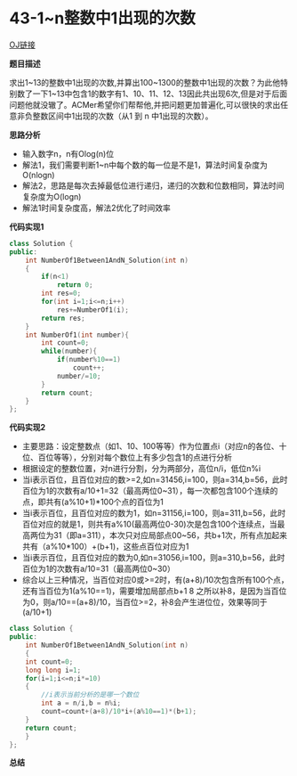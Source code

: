 # 43-1~n整数中1出现的次数

[OJ链接](https://www.nowcoder.com/practice/bd7f978302044eee894445e244c7eee6?tpId=13&tqId=11184&tPage=2&rp=1&ru=%2Fta%2Fcoding-interviews&qru=%2Fta%2Fcoding-interviews%2Fquestion-ranking)

**题目描述**

求出1\~13的整数中1出现的次数,并算出100\~1300的整数中1出现的次数？为此他特别数了一下1\~13中包含1的数字有1、10、11、12、13因此共出现6次,但是对于后面问题他就没辙了。ACMer希望你们帮帮他,并把问题更加普遍化,可以很快的求出任意非负整数区间中1出现的次数（从1 到 n 中1出现的次数）。

**思路分析**

* 输入数字n，n有Olog(n)位
* 解法1，我们需要判断1~n中每个数的每一位是不是1，算法时间复杂度为O(nlogn)
* 解法2，思路是每次去掉最低位进行递归，递归的次数和位数相同，算法时间复杂度为O(logn)
* 解法1时间复杂度高，解法2优化了时间效率

**代码实现1**

```c++
class Solution {
public:
    int NumberOf1Between1AndN_Solution(int n)
    {
        if(n<1)
            return 0;
        int res=0;
        for(int i=1;i<=n;i++)
            res+=NumberOf1(i);
        return res;
    }
    int NumberOf1(int number){
        int count=0;
        while(number){
            if(number%10==1)
                count++;
            number/=10;
        }
        return count;
    }
};
```

**代码实现2**
* 主要思路：设定整数点（如1、10、100等等）作为位置点i（对应n的各位、十位、百位等等），分别对每个数位上有多少包含1的点进行分析
* 根据设定的整数位置，对n进行分割，分为两部分，高位n/i，低位n%i
* 当i表示百位，且百位对应的数>=2,如n=31456,i=100，则a=314,b=56，此时百位为1的次数有a/10+1=32（最高两位0~31），每一次都包含100个连续的点，即共有(a%10+1)*100个点的百位为1
* 当i表示百位，且百位对应的数为1，如n=31156,i=100，则a=311,b=56，此时百位对应的就是1，则共有a%10(最高两位0-30)次是包含100个连续点，当最高两位为31（即a=311），本次只对应局部点00~56，共b+1次，所有点加起来共有（a%10*100）+(b+1)，这些点百位对应为1
* 当i表示百位，且百位对应的数为0,如n=31056,i=100，则a=310,b=56，此时百位为1的次数有a/10=31（最高两位0~30）
* 综合以上三种情况，当百位对应0或>=2时，有(a+8)/10次包含所有100个点，还有当百位为1(a%10==1)，需要增加局部点b+1
8 之所以补8，是因为当百位为0，则a/10==(a+8)/10，当百位>=2，补8会产生进位位，效果等同于(a/10+1)

```c++
class Solution {
public:
    int NumberOf1Between1AndN_Solution(int n)
    {
    int count=0;
    long long i=1;
    for(i=1;i<=n;i*=10)
    {
        //i表示当前分析的是哪一个数位
        int a = n/i,b = n%i;
        count=count+(a+8)/10*i+(a%10==1)*(b+1);
    }
    return count;
    }
};
```

**总结**



